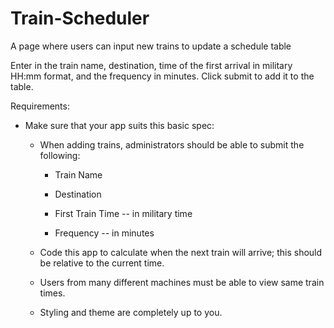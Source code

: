 # Train-Scheduler

A page where users can input new trains to update a schedule table

Enter in the train name, destination, time of the first arrival in military HH:mm format, and the frequency in minutes. Click submit to add it to the table.

Requirements:

* Make sure that your app suits this basic spec:
  
  * When adding trains, administrators should be able to submit the following:
    
    * Train Name
    
    * Destination 
    
    * First Train Time -- in military time
    
    * Frequency -- in minutes
  
  * Code this app to calculate when the next train will arrive; this should be relative to the current time.
  
  * Users from many different machines must be able to view same train times.
  
  * Styling and theme are completely up to you.